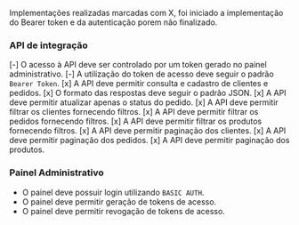 Implementações realizadas marcadas com X, foi iniciado a implementação do Bearer token e da autenticação porem não finalizado.

### API de integração
[-] O acesso à API deve ser controlado por um token gerado no painel administrativo.
[-] A utilização do token de acesso deve seguir o padrão `Bearer Token`.
[x] A API deve permitir consulta e cadastro de clientes e pedidos.
[x] O formato das respostas deve seguir o padrão JSON.
[x] A API deve permitir atualizar apenas o status do pedido.
[x] A API deve permitir filtrar os clientes fornecendo filtros.
[x] A API deve permitir filtrar os pedidos fornecendo filtros.
[x] A API deve permitir filtrar os produtos fornecendo filtros.
[x] A API deve permitir paginação dos clientes.
[x] A API deve permitir paginação dos pedidos.
[x] A API deve permitir paginação dos produtos.

### Painel Administrativo
- O painel deve possuir login utilizando `BASIC AUTH`.
- O painel deve permitir geração de tokens de acesso.
- O painel deve permitir revogação de tokens de acesso.